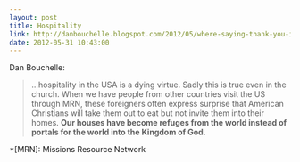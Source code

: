 ```yaml
---
layout: post
title: Hospitality
link: http://danbouchelle.blogspot.com/2012/05/where-saying-thank-you-is-insult.html
date: 2012-05-31 10:43:00
---
```


Dan Bouchelle:
> ...hospitality in the USA is a dying virtue. Sadly this is true even
> in the church. When we have people from other countries visit the US
> through MRN, these foreigners often
> express surprise that American Christians will take them out to eat
> but not invite them into their homes. **Our houses have become refuges
> from the world instead of portals for the world into the Kingdom of
> God.**

*[MRN]: Missions Resource Network